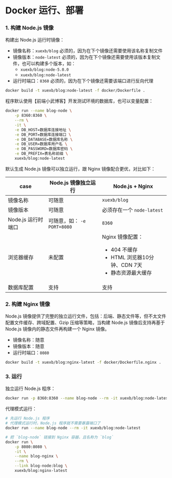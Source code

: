 # Docker 运行、部署

### 1. 构建 Node.js 镜像

构建出 Node.js 运行时镜像：

- 镜像名称：`xuexb/blog` 必须的，因为在下个镜像还需要使用该名称复制文件
- 镜像版本：`node-latest` 必须的，因为在下个镜像还需要使用该版本复制文件，也可以构建多个版本，如：
    - `xuexb/blog:node-5.0.0`
    - `xuexb/blog:node-latest`
- 运行时端口：`8360` 必须的，因为在下个镜像还需要该端口进行反向代理

```bash
docker build -t xuexb/blog:node-latest -f docker/Dockerfile .
```

程序默认使用【前端小武博客】开发测试环境的数据库，也可以变量配置：

```bash
docker run --name blog-node \
    -p 8360:8360 \
    --rm \
    -it \
    -e DB_HOST=数据库连接地址 \
    -e DB_PORT=数据库连接端口 \
    -e DB_DATABASE=数据库名称 \
    -e DB_USER=数据库用户名 \
    -e DB_PASSWORD=数据库密码 \
    -e DB_PREFIX=表名称前缀 \
    xuexb/blog:node-latest
```

默认生成 Node.js 镜像可以独立运行，跟 Nginx 镜像配合更优，对比如下：

| case | Node.js 镜像独立运行 | Node.js + Nginx |
| --- | --- | --- |
| 镜像名称 | 可随意 | `xuexb/blog` |
| 镜像版本 | 可随意 | 必须存在一个 `node-latest` |
| Node.js 运行时端口 | 可随意，如： `-e PORT=8080` | `8360` |
| 浏览器缓存 | 未配置 | Nginx 镜像配置：<ul><li>404 不缓存</li><li>HTML 浏览器10分钟、CDN 7天</li><li>静态资源最大缓存</li></ul> |
| 数据库配置 | 支持 | 支持 |

### 2. 构建 Nginx 镜像

Node.js 镜像提供了完整的独立运行文件，包括：后端、静态文件等，但不太文件配置文件缓存、跨域配置、Gzip 压缩等策略，当构建 Node.js 镜像后支持再基于 Node.js 镜像内的静态文件再构建一个 Nginx 镜像。

- 镜像名称：随意
- 镜像版本：随意
- 运行时端口：`8080`

```bash
docker build -t xuexb/blog:nginx-latest -f docker/Dockerfile.nginx .
```

### 3. 运行

独立运行 Node.js 程序：

```bash
docker run -p 8360:8360 --name blog-node --rm -it xuexb/blog:node-latest
```

代理模式运行：

```bash
# 先运行 Node.js 程序
# 代理模式运行时，Node.js 程序就不需要暴露端口了
docker run --name blog-node --rm -it xuexb/blog:node-latest

# 把 `blog-node` 链接到 Nginx 容器，且名称为 `blog`
docker run \
    -p 8080:8080 \
    -it \
    --name blog-nginx \
    --rm \
    --link blog-node:blog \
    xuexb/blog:nginx-latest
```